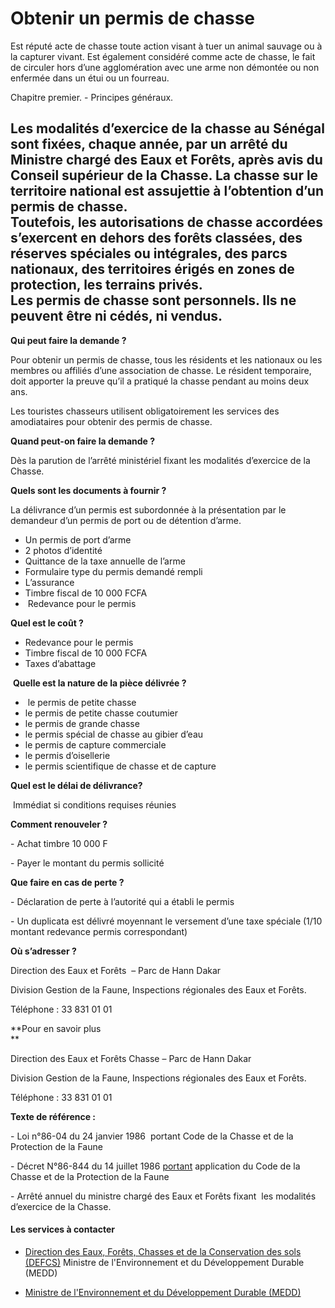 # Obtenir un permis de chasse

Est réputé acte de chasse toute action visant à tuer un animal sauvage ou à la capturer vivant. Est également considéré comme acte de chasse, le fait de circuler hors d’une agglomération avec une arme non démontée ou non enfermée dans un étui ou un fourreau.  
  
Chapitre premier. - Principes généraux.  
  
Les modalités d’exercice de la chasse au Sénégal sont fixées, chaque année, par un arrêté du Ministre chargé des Eaux et Forêts, après avis du Conseil supérieur de la Chasse. La chasse sur le territoire national est assujettie à l’obtention d’un permis de chasse.  
Toutefois, les autorisations de chasse accordées s’exercent en dehors des forêts classées, des réserves spéciales ou intégrales, des parcs nationaux, des territoires érigés en zones de protection, les terrains privés.  
Les permis de chasse sont personnels. Ils ne peuvent être ni cédés, ni vendus.
---------------------------------------------------------------------------------------------------------------------------------------------------------------------------------------------------------------------------------------------------------------------------------------------------------------------------------------------------------------------------------------------------------------------------------------------------------------------------------------------------------------------------------------------------------------------------------------------------------------------------------------------------------------------------------------------------------------------------------------------------------------------------------------------------------------------------------------------------------------------------------------------------------

**Qui peut faire la demande ?**

Pour obtenir un permis de chasse, tous les résidents et les nationaux ou les membres ou affiliés d’une association de chasse. Le résident temporaire, doit apporter la preuve qu’il a pratiqué la chasse pendant au moins deux ans.

Les touristes chasseurs utilisent obligatoirement les services des amodiataires pour obtenir des permis de chasse.

**Quand peut-on faire la demande ?**

Dès la parution de l’arrêté ministériel fixant les modalités d’exercice de la Chasse.

**Quels sont les documents à fournir ?**

La délivrance d’un permis est subordonnée à la présentation par le demandeur d’un permis de port ou de détention d’arme.

*   Un permis de port d’arme
*   2 photos d’identité
*   Quittance de la taxe annuelle de l’arme
*   Formulaire type du permis demandé rempli
*   L’assurance
*   Timbre fiscal de 10 000 FCFA
*    Redevance pour le permis

**Quel est le coût ?** 

*   Redevance pour le permis
*   Timbre fiscal de 10 000 FCFA
*   Taxes d’abattage

 **Quelle est la nature de la pièce délivrée ?**

*    le permis de petite chasse
*   le permis de petite chasse coutumier
*   le permis de grande chasse
*   le permis spécial de chasse au gibier d’eau
*   le permis de capture commerciale
*   le permis d’oisellerie
*   le permis scientifique de chasse et de capture

**Quel est le délai de délivrance?**

 Immédiat si conditions requises réunies

**Comment renouveler ?**

\- Achat timbre 10 000 F

\- Payer le montant du permis sollicité

**Que faire en cas de perte ?**

\- Déclaration de perte à l’autorité qui a établi le permis

\- Un duplicata est délivré moyennant le versement d’une taxe spéciale (1/10 montant redevance permis correspondant)

**Où s’adresser ?**

Direction des Eaux et Forêts  – Parc de Hann Dakar

Division Gestion de la Faune, Inspections régionales des Eaux et Forêts.

Téléphone : 33 831 01 01

**Pour en savoir plus  
**

Direction des Eaux et Forêts Chasse – Parc de Hann Dakar

Division Gestion de la Faune, Inspections régionales des Eaux et Forêts.

Téléphone : 33 831 01 01

**Texte de référence :**

\- Loi n°86-04 du 24 janvier 1986  portant Code de la Chasse et de la Protection de la Faune

\- Décret N°86-844 du 14 juillet 1986 [portant](../../../services/portant.md) application du Code de la Chasse et de la Protection de la Faune

\- Arrêté annuel du ministre chargé des Eaux et Forêts fixant  les modalités d’exercice de la Chasse.

#### Les services à contacter

*   [Direction des Eaux, Forêts, Chasses et de la Conservation des sols (DEFCS)](../../../services/direction-des-eaux-forets-chasses-et-de-la-conservation-des-sols-defcs.md) Ministre de l'Environnement et du Développement Durable (MEDD)  
    
*   [Ministre de l'Environnement et du Développement Durable (MEDD)](../../../services/ministre-de-lenvironnement-et-du-developpement-durable-medd.md)